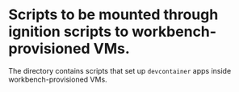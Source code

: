 # Scripts to be mounted through ignition scripts to workbench-provisioned VMs.

The directory contains scripts that set up `devcontainer` apps inside workbench-provisioned VMs.